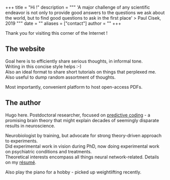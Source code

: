 +++
title = "Hi !"
description = """ 'A major challenge of any scientific endeavor is not only to provide good answers to the questions we ask about the world, but to find good questions to ask in the first place' > Paul Cisek, 2019
"""
date = ""
aliases = ["contact"]
author = ""
+++

Thank you for visiting this corner of the Internet ! 

## The website
Goal here is to efficiently share serious thoughts, in informal tone. \
Writing in this concise style helps :-) \
Also an ideal format to share short tutorials on things that perplexed me. \
Also useful to dump random assortment of thoughts. 

Most importantly, convenient platform to host open-access PDFs.

## The author
Hugo here. Postdoctoral researcher, focused on [predictive coding](https://royalsocietypublishing.org/doi/10.1098/rstb.2005.1622?url_ver=Z39.88-2003&rfr_id=ori:rid:crossref.org&rfr_dat=cr_pub%20%200pubmed) - a promising brain theory that might explain decades of seemingly disparate results in neuroscience.

Neurobiologist by training, but advocate for strong theory-driven approach to experiments. \
Did experimental work in vision during PhD, now doing experimental work on psychiatric conditions and treatments. \
Theoretical interests encompass all things neural network-related. Details on my [résumé](https://hugoladret.github.io/resume/resume.pdf).

Also play the piano for a hobby - picked up weightlifting recently.